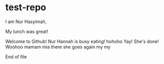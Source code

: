 # test-repo

I am Nur Hasyimah,

My lunch was great!

Welcome to Github!
Nur Hannah is busy eating!
hohoho
Yay! She's done! Woohoo
mamam mia
there she goes again
my my

End of file
